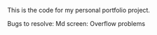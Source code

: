 This is the code for my personal portfolio project.

Bugs to resolve:
Md screen: Overflow problems 
